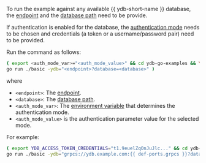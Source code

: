 To run the example against any available {{ ydb-short-name }} database, the [endpoint](../../../../concepts/connect.md#endpoint) and the [database path](../../../../concepts/connect.md#database) need to be provide.

If authentication is enabled for the database, the [authentication mode](../../../../concepts/auth.md) needs to be chosen and credentials (a token or a username/password pair) need to be provided.

Run the command as follows:

```bash
( export <auth_mode_var>="<auth_mode_value>" && cd ydb-go-examples && \
go run ./basic -ydb="<endpoint>?database=<database>" )
```

where

- `<endpoint>`: The [endpoint](../../../../concepts/connect.md#endpoint).
- `<database>`: The [database path](../../../../concepts/connect.md#database).
- `<auth_mode_var>`: The [environment variable](../../../../reference/ydb-sdk/auth.md#env) that determines the authentication mode.
- `<auth_mode_value>` is the authentication parameter value for the selected mode.

For example:

```bash
( export YDB_ACCESS_TOKEN_CREDENTIALS="t1.9euelZqOnJuJlc..." && cd ydb-go-examples && \
go run ./basic -ydb="grpcs://ydb.example.com:{{ def-ports.grpcs }}?database=/somepath/somelocation" )
```
